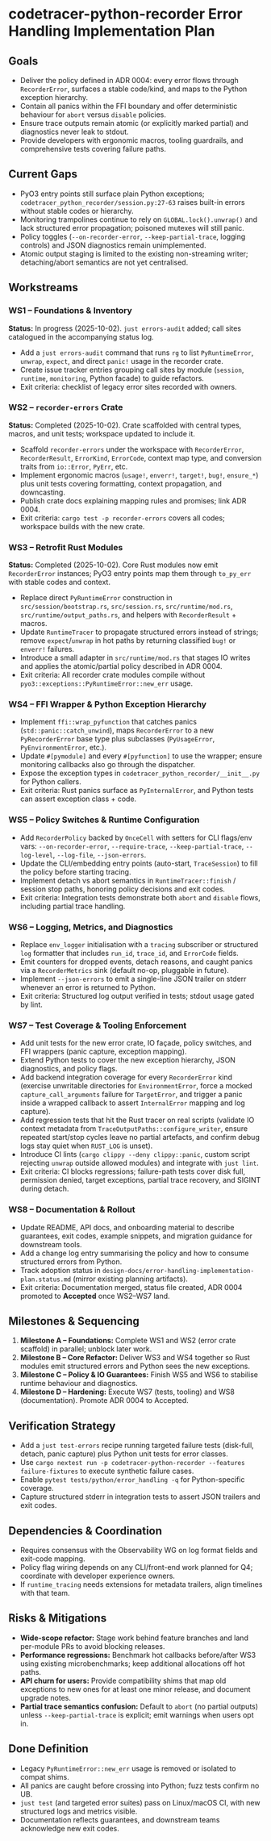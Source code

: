 # codetracer-python-recorder Error Handling Implementation Plan

## Goals
- Deliver the policy defined in ADR 0004: every error flows through `RecorderError`, surfaces a stable code/kind, and maps to the Python exception hierarchy.
- Contain all panics within the FFI boundary and offer deterministic behaviour for `abort` versus `disable` policies.
- Ensure trace outputs remain atomic (or explicitly marked partial) and diagnostics never leak to stdout.
- Provide developers with ergonomic macros, tooling guardrails, and comprehensive tests covering failure paths.

## Current Gaps
- PyO3 entry points still surface plain Python exceptions; `codetracer_python_recorder/session.py:27-63` raises built-in errors without stable codes or hierarchy.
- Monitoring trampolines continue to rely on `GLOBAL.lock().unwrap()` and lack structured error propagation; poisoned mutexes will still panic.
- Policy toggles (`--on-recorder-error`, `--keep-partial-trace`, logging controls) and JSON diagnostics remain unimplemented.
- Atomic output staging is limited to the existing non-streaming writer; detaching/abort semantics are not yet centralised.

## Workstreams

### WS1 – Foundations & Inventory
**Status:** In progress (2025-10-02). `just errors-audit` added; call sites catalogued in the accompanying status log.
- Add a `just errors-audit` command that runs `rg` to list `PyRuntimeError`, `unwrap`, `expect`, and direct `panic!` usage in the recorder crate.
- Create issue tracker entries grouping call sites by module (`session`, `runtime`, `monitoring`, Python facade) to guide refactors.
- Exit criteria: checklist of legacy error sites recorded with owners.

### WS2 – `recorder-errors` Crate
**Status:** Completed (2025-10-02). Crate scaffolded with central types, macros, and unit tests; workspace updated to include it.
- Scaffold `recorder-errors` under the workspace with `RecorderError`, `RecorderResult`, `ErrorKind`, `ErrorCode`, context map type, and conversion traits from `io::Error`, `PyErr`, etc.
- Implement ergonomic macros (`usage!`, `enverr!`, `target!`, `bug!`, `ensure_*`) plus unit tests covering formatting, context propagation, and downcasting.
- Publish crate docs explaining mapping rules and promises; link ADR 0004.
- Exit criteria: `cargo test -p recorder-errors` covers all codes; workspace builds with the new crate.

### WS3 – Retrofit Rust Modules
**Status:** Completed (2025-10-02). Core Rust modules now emit `RecorderError` instances; PyO3 entry points map them through `to_py_err` with stable codes and context.
- Replace direct `PyRuntimeError` construction in `src/session/bootstrap.rs`, `src/session.rs`, `src/runtime/mod.rs`, `src/runtime/output_paths.rs`, and helpers with `RecorderResult` + macros.
- Update `RuntimeTracer` to propagate structured errors instead of strings; remove `expect`/`unwrap` in hot paths by returning classified `bug!` or `enverr!` failures.
- Introduce a small adapter in `src/runtime/mod.rs` that stages IO writes and applies the atomic/partial policy described in ADR 0004.
- Exit criteria: All recorder crate modules compile without `pyo3::exceptions::PyRuntimeError::new_err` usage.

### WS4 – FFI Wrapper & Python Exception Hierarchy
- Implement `ffi::wrap_pyfunction` that catches panics (`std::panic::catch_unwind`), maps `RecorderError` to a new `PyRecorderError` base type plus subclasses (`PyUsageError`, `PyEnvironmentError`, etc.).
- Update `#[pymodule]` and every `#[pyfunction]` to use the wrapper; ensure monitoring callbacks also go through the dispatcher.
- Expose the exception types in `codetracer_python_recorder/__init__.py` for Python callers.
- Exit criteria: Rust panics surface as `PyInternalError`, and Python tests can assert exception class + code.

### WS5 – Policy Switches & Runtime Configuration
- Add `RecorderPolicy` backed by `OnceCell` with setters for CLI flags/env vars: `--on-recorder-error`, `--require-trace`, `--keep-partial-trace`, `--log-level`, `--log-file`, `--json-errors`.
- Update the CLI/embedding entry points (auto-start, `TraceSession`) to fill the policy before starting tracing.
- Implement detach vs abort semantics in `RuntimeTracer::finish` / session stop paths, honoring policy decisions and exit codes.
- Exit criteria: Integration tests demonstrate both `abort` and `disable` flows, including partial trace handling.

### WS6 – Logging, Metrics, and Diagnostics
- Replace `env_logger` initialisation with a `tracing` subscriber or structured `log` formatter that includes `run_id`, `trace_id`, and `ErrorCode` fields.
- Emit counters for dropped events, detach reasons, and caught panics via a `RecorderMetrics` sink (default no-op, pluggable in future).
- Implement `--json-errors` to emit a single-line JSON trailer on stderr whenever an error is returned to Python.
- Exit criteria: Structured log output verified in tests; stdout usage gated by lint.

### WS7 – Test Coverage & Tooling Enforcement
- Add unit tests for the new error crate, IO façade, policy switches, and FFI wrappers (panic capture, exception mapping).
- Extend Python tests to cover the new exception hierarchy, JSON diagnostics, and policy flags.
- Add backend integration coverage for every `RecorderError` kind (exercise unwritable directories for `EnvironmentError`, force a mocked `capture_call_arguments` failure for `TargetError`, and trigger a panic inside a wrapped callback to assert `InternalError` mapping and log capture).
- Add regression tests that hit the Rust tracer on real scripts (validate IO context metadata from `TraceOutputPaths::configure_writer`, ensure repeated start/stop cycles leave no partial artefacts, and confirm debug logs stay quiet when `RUST_LOG` is unset).
- Introduce CI lints (`cargo clippy --deny clippy::panic`, custom script rejecting `unwrap` outside allowed modules) and integrate with `just lint`.
- Exit criteria: CI blocks regressions; failure-path tests cover disk full, permission denied, target exceptions, partial trace recovery, and SIGINT during detach.

### WS8 – Documentation & Rollout
- Update README, API docs, and onboarding material to describe guarantees, exit codes, example snippets, and migration guidance for downstream tools.
- Add a change log entry summarising the policy and how to consume structured errors from Python.
- Track adoption status in `design-docs/error-handling-implementation-plan.status.md` (mirror existing planning artifacts).
- Exit criteria: Documentation merged, status file created, ADR 0004 promoted to **Accepted** once WS2–WS7 land.

## Milestones & Sequencing
1. **Milestone A – Foundations:** Complete WS1 and WS2 (error crate scaffold) in parallel; unblock later work.
2. **Milestone B – Core Refactor:** Deliver WS3 and WS4 together so Rust modules emit structured errors and Python sees the new exceptions.
3. **Milestone C – Policy & IO Guarantees:** Finish WS5 and WS6 to stabilise runtime behaviour and diagnostics.
4. **Milestone D – Hardening:** Execute WS7 (tests, tooling) and WS8 (documentation). Promote ADR 0004 to Accepted.

## Verification Strategy
- Add a `just test-errors` recipe running targeted failure tests (disk-full, detach, panic capture) plus Python unit tests for error classes.
- Use `cargo nextest run -p codetracer-python-recorder --features failure-fixtures` to execute synthetic failure cases.
- Enable `pytest tests/python/error_handling -q` for Python-specific coverage.
- Capture structured stderr in integration tests to assert JSON trailers and exit codes.

## Dependencies & Coordination
- Requires consensus with the Observability WG on log format fields and exit-code mapping.
- Policy flag wiring depends on any CLI/front-end work planned for Q4; coordinate with developer experience owners.
- If `runtime_tracing` needs extensions for metadata trailers, align timelines with that team.

## Risks & Mitigations
- **Wide-scope refactor:** Stage work behind feature branches and land per-module PRs to avoid blocking releases.
- **Performance regressions:** Benchmark hot callbacks before/after WS3 using existing microbenchmarks; keep additional allocations off hot paths.
- **API churn for users:** Provide compatibility shims that map old exceptions to new ones for at least one minor release, and document upgrade notes.
- **Partial trace semantics confusion:** Default to `abort` (no partial outputs) unless `--keep-partial-trace` is explicit; emit warnings when users opt in.

## Done Definition
- Legacy `PyRuntimeError::new_err` usage is removed or isolated to compat shims.
- All panics are caught before crossing into Python; fuzz tests confirm no UB.
- `just test` (and targeted error suites) pass on Linux/macOS CI, with new structured logs and metrics visible.
- Documentation reflects guarantees, and downstream teams acknowledge new exit codes.
